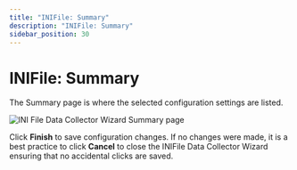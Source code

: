 ```yaml
---
title: "INIFile: Summary"
description: "INIFile: Summary"
sidebar_position: 30
---
```


# INIFile: Summary

The Summary page is where the selected configuration settings are listed.

![INI File Data Collector Wizard Summary page](/images/accessanalyzer/12.0/admin/datacollector/inifile/summary.webp)

Click **Finish** to save configuration changes. If no changes were made, it is a best practice to
click **Cancel** to close the INIFile Data Collector Wizard ensuring that no accidental clicks are
saved.
